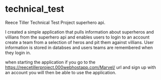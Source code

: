 # technical_test
Reece Tiller Technical Test Project superhero api.

I created a simple application that pulls information about superheros and villians from the superhero api and enables users to login to an account create a team from a selection of heros and pit them against villians.
User information is stored in databses and users teams are remembered when they login in.

when starting the application if you go to the https://reecetillerproject.000webhostapp.com/Marvel/ url and sign up with an account you will then be able to use the application.

